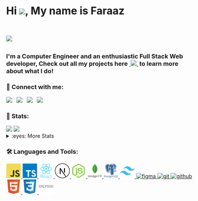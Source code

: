 # Hi <img src="https://media.tenor.com/fXyb9Mq0orgAAAAi/greet-hand-wave.gif" width="60">, My name is Faraaz
# <img src="https://github-production-user-asset-6210df.s3.amazonaws.com/23261722/259833441-ca0763ac-b896-458c-aa79-2344e6c3cbb1.gif">


### <p>I'm a Computer Engineer and an enthusiastic Full Stack Web developer, Check out all my projects here <a href="https://github.com/thefaraazkhan?tab=repositories" target="_blank">&nbsp;<img src="https://cdn1.iconfinder.com/data/icons/unicons-line-vol-4/24/link-512.png" width="20">&nbsp;</a>  to learn more about what I do!</p>


<h3 align="left">🤝 Connect with me:</h3>
<p align="left">
<a href="https://twitter.com/zaaaraf" target="_blank"><img width="40" src="https://cdn2.iconfinder.com/data/icons/social-media-2199/64/social_media_isometric_6-twitter-512.png" /></a>
&nbsp;
<a href="https://linkedin.com/in/zaaaraf" target="_blank"><img width="40" src="https://cdn2.iconfinder.com/data/icons/social-media-2199/64/social_media_isometric_14-linkedin-512.png" /></a>
&nbsp;
<a href="https://www.instagram.com/thefaraazkhan/" target="_blank"><img width="40" src="https://cdn2.iconfinder.com/data/icons/social-media-2199/64/social_media_isometric_3-instagram-512.png" /></a>
&nbsp;
<a href="https://www.youtube.com/watch?v=xvFZjo5PgG0" target="_blank"><img width="40" src="https://cdn2.iconfinder.com/data/icons/social-media-2199/64/social_media_isometric_20-reddit-512.png" /></a>
<!-- <img align="right" src="https://media.giphy.com/media/v1.Y2lkPTc5MGI3NjExbjh0aHY3Y200MWQwM2Nzd2Z5djVmZnAzcGRqZWZieXBqMnZ3cDNmbSZlcD12MV9pbnRlcm5hbF9naWZfYnlfaWQmY3Q9Zw/bcKmIWkUMCjVm/giphy.gif" width="500"> -->
</p>

<!-- - 🚀 I'm currently looking for new opportunities.
- 🧠 I'm learning ReactJs, NextJS, TypeScript.
- ⚡ I love JavaScript.
- 🌍 I'm based in India
- 🖥️ See my portfolio at [faraaz.netlify.app](https://faraaz.netlify.app/) -->



<h3 align="left">🚀 Stats:</h3>
<img src="https://github-readme-stats-two-bay-27.vercel.app/api/top-langs/?username=thefaraazkhan&langs_count=8&theme=github_dark" />
<img src="https://komarev.com/ghpvc/?username=thefaraazkhan&style=for-the-badge" /> 
 
 <details>
<summary>:eyes: More Stats</summary>

![Faraaz's WakaTime Stats](https://github-readme-stats.vercel.app/api/wakatime?username=thefaraazkhan&layout=compact)
<br>
![Faraaz's WakaTime Stats](https://github-readme-streak-stats.herokuapp.com/?user=thefaraazkhan&theme=tokyonight-duo)
<br>

</details>

<!-- <img src="https://github-readme-stats-two-bay-27.vercel.app/api?username=thefaraazkhan&show_icons=true&locale=en&theme=github_dark&rank_icon=percentile" /> -->
<!-- <img src="https://github-readme-streak-stats.herokuapp.com/?user=thefaraazkhan&theme=tokyonight-duo" />  
<!-- <img src="https://github-readme-stats.vercel.app/api/wakatime?username=thefaraazkhan" /> -->
<!-- <img src="https://github-readme-stats.vercel.app/api/wakatime?username=thefaraazkhan" /> -->

<h3 align="left">🛠 Languages and Tools:</h3>
<p align="left">
<a href="https://developer.mozilla.org/en-US/docs/Web/JavaScript" target="_blank"> <img src="https://raw.githubusercontent.com/devicons/devicon/master/icons/javascript/javascript-original.svg" alt="javascript" width="40" height="40"/> </a>
<a href="https://www.typescriptlang.org/" target="_blank"> <img src="https://github.com/devicons/devicon/blob/master/icons/typescript/typescript-original.svg" alt="typescript" width="40" height="40"/> </a>
<a href="https://reactjs.org/" target="_blank"> <img src="https://raw.githubusercontent.com/devicons/devicon/master/icons/react/react-original-wordmark.svg" alt="react" width="40" height="40"/> </a>
<a href="https://nextjs.org/" target="_blank"> <img src="https://github.com/devicons/devicon/blob/master/icons/nextjs/nextjs-line.svg" alt="nextjs" width="40" height="40"/> </a>
<a href="https://nodejs.org" target="_blank"> <img src="https://raw.githubusercontent.com/devicons/devicon/master/icons/nodejs/nodejs-original.svg" alt="nodejs" width="40" height="40"/> </a>
<a href="https://www.mongodb.com/" target="_blank"> <img src="https://raw.githubusercontent.com/devicons/devicon/master/icons/mongodb/mongodb-original-wordmark.svg" alt="mongodb" width="40" height="40"/> </a>
<a href="https://www.postgresql.org/" target="_blank"> <img src="https://github.com/devicons/devicon/blob/master/icons/postgresql/postgresql-plain-wordmark.svg" alt="postgresql" width="40" height="40"/> </a>
<a href="https://tailwindcss.com/" target="_blank"> <img src="https://github.com/devicons/devicon/blob/master/icons/tailwindcss/tailwindcss-plain.svg" alt="tailwind" width="40" height="40"/> </a>  
<a href="https://www.figma.com/" target="_blank"> <img src="https://www.vectorlogo.zone/logos/figma/figma-icon.svg" alt="figma" width="40" height="40"/> </a>  
<a href="https://git-scm.com/" target="_blank"> <img src="https://www.vectorlogo.zone/logos/git-scm/git-scm-icon.svg" alt="git" width="40" height="40"/> </a> 
<a href="https://github.com/" target="_blank"> <img src="https://www.vectorlogo.zone/logos/github/github-icon.svg" alt="github" width="40" height="40"/>
 <a href="https://www.w3.org/html/" target="_blank"> <img src="https://github.com/devicons/devicon/blob/master/icons/html5/html5-original.svg" alt="html5" width="40" height="40"/> </a>
<a href="https://developer.mozilla.org/en-US/docs/Web/CSS" target="_blank"> <img src="https://github.com/devicons/devicon/blob/master/icons/css3/css3-original.svg" alt="css3" width="40" height="40"/> </a>
<a href="https://expressjs.com" target="_blank"> <img src="https://raw.githubusercontent.com/devicons/devicon/master/icons/express/express-original-wordmark.svg" alt="express" width="40" height="40"/> </a>

 <!-- Icons from https://github.com/devicons/devicon/tree/master/icons -->

<!-- <div style="display:inline">
<img src="https://img.shields.io/badge/-JavaScript-f7df1e?style=flat&logo=javascript&logoColor=black">
<img src="https://img.shields.io/badge/-HTML-e34f26?style=flat&logo=html5&logoColor=white">
<img src="https://img.shields.io/badge/-CSS-9400D3?style=flat&logo=css3&logoColor=white">
<img src="http://img.shields.io/badge/-Node-430098?style=flat&logo=Node.js&logoColor=white">
<img src="https://img.shields.io/badge/-Express-787878?style=flat&logo=express&logoColor=ffffff">
<img src="https://img.shields.io/badge/-React-000000?style=flat&logo=react&logoColor=00c8ff">
<img src="https://img.shields.io/badge/-Bootstrap-563D7C?style=flat&logo=bootstrap&logoColor=white">
<img src="https://img.shields.io/badge/-MUI-1976d2?style=flat&logo=mui&logoColor=white">
<img src="https://img.shields.io/badge/-Figma-cc6699?style=flat&logo=figma&logoColor=ffffff">
<img src="https://img.shields.io/badge/-MongoDB-4DB33D?style=flat&logo=mongodb&logoColor=FFFFFF">
<img src="https://img.shields.io/badge/-MySQL-F29111?style=flat&logo=mysql&logoColor=FFFFFF">
<img src="https://img.shields.io/badge/-SQL-4DB33D?style=flat&logo=sql&logoColor=white">
<img src="https://img.shields.io/badge/-Java-f89820?style=flat&logo=java&logoColor=white">
<img src="https://img.shields.io/badge/-Python-3776ab?style=flat&logo=python&logoColor=white">
<img src="https://img.shields.io/badge/-C-00599c?style=flat&logo=c&logoColor=white">
<img src="http://img.shields.io/badge/-Neo4j-FFC107?style=flat&logo=neo4j&logoColor=FFFFFF">
<img src="http://img.shields.io/badge/-AWS-F89820?style=flat&logo=amazon&logoColor=white">
<img src="https://img.shields.io/badge/-Docker-659ad2?style=flat&logo=docker&logoColor=ffffff">
<img src="http://img.shields.io/badge/-Postman-FF6C37?style=flat&logo=postman&logoColor=white">
<img src="http://img.shields.io/badge/-Linux-FCC624?style=flat&logo=linux&logoColor=black">
<img src="http://img.shields.io/badge/-Git-F05032?style=flat&logo=git&logoColor=FFFFFF">
<img src="http://img.shields.io/badge/-JSON-008CBA?style=flat&logo=json&logoColor=FFFFFF">
<img src="http://img.shields.io/badge/-REST-6DB33F?style=flat&logo=rest&logoColor=FFFFFF">
<img src="http://img.shields.io/badge/-API-FDD023?style=flat&logo=oop&logoColor=FFFFFF">
<img src="http://img.shields.io/badge/-Agile-EF6868?style=flat&logo=agile&logoColor=FFFFFF">
</div> -->



<!-- ![visitors](https://visitor-badge.laobi.icu/badge?page_id=thefaraazkhan.thefaraazkhan) -->

<!--
**thefaraazkhan/thefaraazkhan** is a ✨ _special_ ✨ repository because its `README.md` (this file) appears on your GitHub profile.

Here are some ideas to get you started:

- 🔭 I’m currently working on ...
- 🌱 I’m currently learning ...
- 👯 I’m looking to collaborate on ...
- 🤔 I’m looking for help with ...
- 💬 Ask me about ...
- 📫 How to reach me: ...
- 😄 Pronouns: ...
- ⚡ Fun fact: ...
-->
